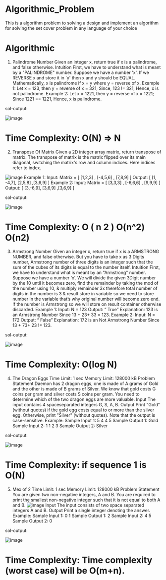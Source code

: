 # Algorithmic_Problem
This is a algorithm problem to solving  a design and implement an algorithm for solving the set cover problem in any language of your choice 
# Algorithmic

1. Palindrome Number
 Given an integer x, return true if x is a palindrome, and false otherwise.
Intuition
First, we have to understand what is meant by a "PALINDROME" number.
Suppose we have a number 'x'. If we REVERSE x and store it in 'y' then x and y should be EQUAL.
Mathematically, x is palindrome if x = y where y = reverse of x.
 Example 1:
 Let x = 123,
 then y = reverse of x = 321;
 Since, 123 != 321, Hence, x is not palindrome.
 Example 2:
 Let x = 1221,
 then y = reverse of x = 1221;
 Since 1221 == 1221, Hence, x is palindrome.
 
 sol-output:
 
 ![image](https://user-images.githubusercontent.com/102310770/211149843-690c4d58-9911-4825-bb3b-1ccd3277edf7.png)
# Time Complexity: O(N) => N


2. Transpose Of Matrix
 Given a 2D integer array matrix, return transpose of matrix.
 The transpose of matrix is the matrix flipped over its main diagonal, switching the matrix's
 row and column indices.
Here indices refer to index.

![image](https://user-images.githubusercontent.com/102310770/211149871-50bddd2a-288a-4fd4-bb44-1ea5fc859399.png)
Example 1:
Input: Matrix = [ [1,2,3] , [-4,5,6] , [7,8,9] ]
Output: [ [1, -4,7], [2,5,8] ,[3,6,9] ]
Example 2:
Input: Matrix = [ [3,3,3] , [-6,6,6] , [9,9,9] ]
Output: [ [3,-6,9], [3,6,9] ,[3,6,9] ]

sol-output:

![image](https://user-images.githubusercontent.com/102310770/211149913-70b59442-7cb5-4d61-9de9-fde5dcad4964.png)
# Time Complexity: O ( n 2 ) O(n^2) O(n2)


3. Armstrong Number
Given an integer x, return true if x is a ARMSTRONG NUMBER, and false otherwise.
But you have to take x as 3 Digits number, Armstrong number of three digits is an integer such
that the sum of the cubes of its digits is equal to the number itself.
Intuition
First, we have to understand what is meant by an "Armstrong" number.
Suppose we have a number ‘x’. We will divide the given 3Digit number by the 10 until it becomes
zero, find the remainder by taking the mod of the number using 10, & multiply remainder 3x
therefore total number of digits in the number is 3 & result store in variable so we need to store
number in the variable that’s why original number will become zero end. If the number is Armstrong
so we will store on result container otherwise discarded.
Example 1:
Input: N = 123
Output: “ True”
Explanation: 123 is an Armstrong Number
Since 13 + 23+ 33 = 123.
Example 2:
Input: N = 172
Output: “ False”
Explanation: 172 is an Not Armstrong Number
Since 13 + 73+ 23 != 123.

sol-output:

![image](https://user-images.githubusercontent.com/102310770/211150007-3dc78c2b-1096-42d6-8f45-511a622b0dae.png)
# Time Complexity: O(log N) 


4. The Dragon Eggs
Time Limit: 1 sec
Memory Limit: 128000 kB
Problem Statement
Daemon has 2 dragon eggs, one is made of A grams of Gold and the other is made of B
grams of Silver.
We know that gold costs G coins per
gram and silver costs S coins per
gram. You need to determine which
of the two dragon eggs are more
valuable.
Input
The input contains 4 spaceseparated integers G, S, A, B.
Output
Print "Gold" (without quotes) if the gold egg costs equal to or more than the silver egg.
Otherwise, print "Silver" (without quotes).
Note that the output is case-sensitive.
Example:
Sample Input 1:
5 4 4 5
Sample Output 1:
Gold
Sample Input 2:
1 1 2 3
Sample Output 2:
Silver

sol-output:

![image](https://user-images.githubusercontent.com/102310770/211150253-385e4113-c8fd-4cac-a5cf-e794055dc387.png)
# Time Complexity: if sequence 1 is O(N) 

5. Mex of 2
Time Limit: 1 sec
Memory Limit: 128000 kB
Problem Statement
You are given two non-negative integers, A and B. You are required to print the smallest
non-negative integer such that it is not equal to both A and B.
![image](https://user-images.githubusercontent.com/102310770/211150286-b5639513-4dbb-41df-b3f8-ba2542cff4b8.png)
Input
The input consists of two space
separated integers A and B.
Output
Print a single integer denoting
the answer.
Example:
Sample Input 1:
0 1
Sample Output 1:
2
Sample Input 2:
4 5
Sample Output 2:
0

sol-output:

![image](https://user-images.githubusercontent.com/102310770/211150356-73ac1507-f55f-4c81-b888-bb16a2a806a3.png)
# Time Complexity: Time complexity (worst case) will be O(m+n).


